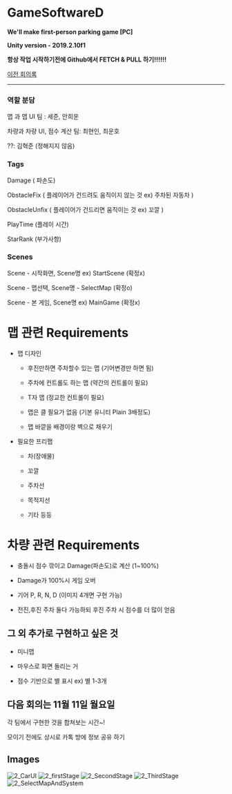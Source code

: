 # GameSoftwareD

**We'll make first-person parking game [PC]**

**Unity version - 2019.2.10f1**

**항상 작업 시작하기전에 Github에서 FETCH & PULL 하기!!!!!!**

[이전 회의록](https://github.com/anheew1/GameSoftwareD/wiki/1st-Meeting-Log)

---
### 역할 분담

맵 과 맵 UI 팀 : 세준, 안희운

차량과 차량 UI, 점수 계산 팀: 최현인, 최운호

??: 김혁준 (정해지지 않음)

### Tags
Damage ( 파손도)

ObstacleFix ( 플레이어가 건드려도 움직이지 않는 것 ex) 주차된 자동차 )

ObstacleUnfix ( 플레이어가 건드리면 움직이는 것 ex) 꼬깔 )

PlayTime (플레이 시간)

StarRank (부가사항)

### Scenes
Scene - 시작화면, Scene명 ex) StartScene (확정x)

Scene - 맵선택,  Scene명 - SelectMap (확정o) 

Scene - 본 게임, Scene명 ex) MainGame (확정x)

# 맵 관련 Requirements
* 맵 디자인

    * 후진만하면 주차할수 있는 맵 (기어변경만 하면 됨)

    * 주차에 컨트롤도 하는 맵 (약간의 컨트롤이 필요)

    * T자 맵 (정교한 컨트롤이 필요)

    * 맵은 클 필요가 없음 (기본 유니티 Plain 3배정도)

    * 맵 바깥을 배경이랑 벽으로 채우기

* 필요한 프리팹 

    * 차(장애물)

    * 꼬깔

    * 주차선

    * 목적지선 

    * 기타 등등

# 차량 관련 Requirements

* 충돌시 점수 깎이고 Damage(파손도)로 계산 (1~100%)

* Damage가 100%시 게임 오버

* 기어 
P,
R,
N,
D
(이미지 4개면 구현 가능)

* 전진,후진 주차 둘다 가능하되 후진 주차 시 점수를 더 많이 얻음

## 그 외 추가로 구현하고 싶은 것
* 미니맵

* 마우스로 화면 돌리는 거

* 점수 기반으로 별 표시 ex) 별 1-3개

## 다음 회의는 11월 11일 월요일 
각 팀에서 구현한 것을 합쳐보는 시간~!


모이기 전에도 상시로 카톡 방에 정보 공유 하기

## Images

![2_CarUI](https://user-images.githubusercontent.com/28583561/67908501-11f36580-fbbf-11e9-99cd-f3977bc94927.jpg)
![2_firstStage](https://user-images.githubusercontent.com/28583561/67908569-4ebf5c80-fbbf-11e9-843c-ab57edeffce5.jpg)
![2_SecondStage](https://user-images.githubusercontent.com/28583561/67908570-4f57f300-fbbf-11e9-956c-e023c8443460.jpg)
![2_ThirdStage](https://user-images.githubusercontent.com/28583561/67908572-4f57f300-fbbf-11e9-9f48-ac6f0472a941.jpg)
![2_SelectMapAndSystem](https://user-images.githubusercontent.com/28583561/67908571-4f57f300-fbbf-11e9-8745-82a47859d529.jpg)

